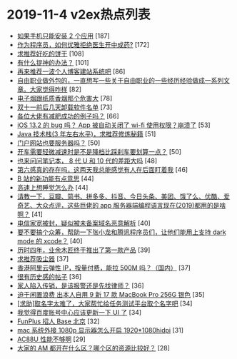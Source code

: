 # 2019-11-4 v2ex热点列表

+ [如果手机只能安装 2 个应用](https://www.v2ex.com/t/615968#reply187) [187]
+ [作为程序员，如何优雅拒绝医生开中成药?](https://www.v2ex.com/t/616025#reply172) [172]
+ [求推荐好吃的饼干](https://www.v2ex.com/t/615940#reply108) [108]
+ [有什么提神的办法？](https://www.v2ex.com/t/615944#reply101) [101]
+ [再来推荐一波个人博客建站系统吧](https://www.v2ex.com/t/616136#reply86) [86]
+ [自由职业做外包的，一直想写一些关于自由职业的一些经历经验做成一系列文章。大家觉得咋样](https://www.v2ex.com/t/615959#reply82) [82]
+ [电子烟跟纸质香烟那个危害大](https://www.v2ex.com/t/616083#reply78) [78]
+ [双十一前后几天卸载软件名单](https://www.v2ex.com/t/615995#reply73) [73]
+ [各位大佬有减肥成功的例子吗？](https://www.v2ex.com/t/616058#reply66) [66]
+ [iOS 13.2 的 bug 吗？ App 被自动关闭了 wi-fi 使用权限？崩溃了](https://www.v2ex.com/t/616000#reply53) [53]
+ [Java 技术栈(3 年左右水平)，求推荐修炼秘籍](https://www.v2ex.com/t/615946#reply51) [51]
+ [门户网站也要服务器吗？](https://www.v2ex.com/t/616040#reply50) [50]
+ [开车需要轻微减速时是不是降档比踩刹车要划算一点？](https://www.v2ex.com/t/616074#reply50) [50]
+ [也来问问笔记本， 8 代 U 和 10 代的差距大吗](https://www.v2ex.com/t/616036#reply48) [48]
+ [第六感真的存在吗，这两天我总能感觉有人在后面盯着我](https://www.v2ex.com/t/615975#reply46) [46]
+ [B 站的新功能有点意思](https://www.v2ex.com/t/616041#reply44) [44]
+ [高速上想睡觉怎么办](https://www.v2ex.com/t/616190#reply44) [44]
+ [请教一下，豆瓣、简书、拼多多、抖音、今日头条、美团、饿了么、优酷、爱奇艺、大众点评，这些巨佬的 app 服务器端编程语言现在(2019)都用的是啥啊？](https://www.v2ex.com/t/615935#reply41) [41]
+ [电信家宽被封，疑似被未备案域名恶意解析](https://www.v2ex.com/t/616194#reply40) [40]
+ [要不要搞个众筹，帮助一下张小龙和腾讯程序员们，让他们能用上支持 dark mode 的 xcode？](https://www.v2ex.com/t/616072#reply40) [40]
+ [历时四年，业余木匠终于推出了第一款产品](https://www.v2ex.com/t/616022#reply39) [39]
+ [求推荐吸尘器](https://www.v2ex.com/t/615961#reply37) [37]
+ [香港阿里云弹性 IP，按量付费，能拉 500M 吗？（国内）](https://www.v2ex.com/t/615927#reply37) [37]
+ [很有历史感的帖子](https://www.v2ex.com/t/615963#reply36) [36]
+ [家人陷入传销，是该报警还是先找律师？](https://www.v2ex.com/t/616096#reply36) [36]
+ [迫于闲置浪费 出本人自用 9 新 17 款 MacBook Pro 256G 银色](https://www.v2ex.com/t/616046#reply35) [35]
+ [[求助]取名字太难了，大家帮忙给任务测试平台取个名字吧](https://www.v2ex.com/t/615964#reply34) [34]
+ [我觉得百度账号中心应该更新一下 UI 了](https://www.v2ex.com/t/616021#reply34) [34]
+ [FunPlus 招人 Base 北京](https://www.v2ex.com/t/616125#reply32) [32]
+ [mac 系统外接 1080p 显示器怎么开启 1920*1080hidpi](https://www.v2ex.com/t/615932#reply31) [31]
+ [AC88U 性能不够啊](https://www.v2ex.com/t/615939#reply29) [29]
+ [大家的 AM 都开在什么区？哪个区的资源比较好？](https://www.v2ex.com/t/615936#reply28) [28]
